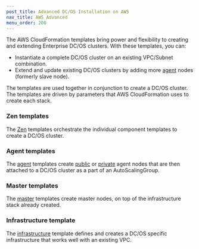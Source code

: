```yaml
---
post_title: Advanced DC/OS Installation on AWS
nav_title: AWS Advanced
menu_order: 200
---
```




The AWS CloudFormation templates bring power and flexibility to creating and extending Enterprise DC/OS clusters. With these templates, you can:
 
 - Instantiate a complete DC/OS cluster on an existing VPC/Subnet combination.
 - Extend and update existing DC/OS clusters by adding more [agent](/docs/1.7/overview/concepts/#agent) nodes (formerly slave node). 
 
The templates are used together in conjunction to create a DC/OS cluster. The templates are driven by parameters that AWS CloudFormation uses to create each stack.  

<!-- Insert graphic -->

### Zen templates
The [Zen](/docs/1.7/administration/installing/cloud/aws/template-reference/#zen) templates orchestrate the individual component templates to create a DC/OS cluster.

### Agent templates
The [agent](/docs/1.7/administration/installing/cloud/aws/template-reference/#private-agent) templates create [public](/docs/1.7/overview/concepts/#public) or [private](/docs/1.7/overview/concepts/#private) agent nodes that are then attached to a DC/OS cluster as a part of an AutoScalingGroup. 

### Master templates
The [master](/docs/1.7/administration/installing/cloud/aws/template-reference/#master) templates create master nodes, on top of the infrastructure stack already created.

### Infrastructure template
The [infrastructure](/docs/1.7/administration/installing/cloud/aws/template-reference/#infrastructure) template defines and creates a DC/OS specific infrastructure that works well with an existing VPC. 
